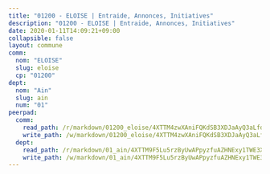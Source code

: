 ```yaml
---
title: "01200 - ELOISE | Entraide, Annonces, Initiatives"
description: "01200 - ELOISE | Entraide, Annonces, Initiatives"
date: 2020-01-11T14:09:21+09:00
collapsible: false
layout: commune
comm:
  nom: "ELOISE"
  slug: eloise
  cp: "01200"
dept:
  nom: "Ain"
  slug: ain
  num: "01"
peerpad:
  comm:
    read_path: /r/markdown/01200_eloise/4XTTM4zwXAniFQKdSB3XDJaAyQ3aLfdMj4awex88GGgGgBHYA
    write_path: /w/markdown/01200_eloise/4XTTM4zwXAniFQKdSB3XDJaAyQ3aLfdMj4awex88GGgGgBHYA-K3TgUBYxV8mNVhtoS1rETG5tqAyVBozMDMiEpZ512RPJr96vocDtwRq9oKgmwB1xMAwqbMZ41QvCETmUvgXjn3WTswPMiSFeLQ5dtWSXmtgiMH8yFjDFrNsFFDhBS8nGaqPH5kP8
  dept:
    read_path: /r/markdown/01_ain/4XTTM9F5Lu5rzByUwAPpyzfuAZHNExy1TWE3X3wiTrPFfiAJr
    write_path: /w/markdown/01_ain/4XTTM9F5Lu5rzByUwAPpyzfuAZHNExy1TWE3X3wiTrPFfiAJr-K3TgUnxzeFoJA4CB58vXNvKXURJneTNZHUsypAQGicGiZu7AS2sPbjspGpj7s3MmMv58YhkLaSUMQMHaiKAfoMv6wF36Urxbqqh8MmnXpnKkbVhnAishABEkMRAiyAt8GGJ1Jer2
---
```


